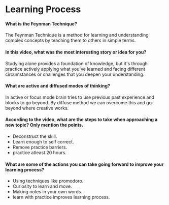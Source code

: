 # Learning Process

#### What is the Feynman Technique?


The Feynman Technique is a method for learning and understanding complex concepts by teaching them to others in simple terms.


#### In this video, what was the most interesting story or idea for you?

Studying alone provides a foundation of knowledge, but it's through practice actively applying what you've learned and facing different circumstances or challenges that you deepen your understanding.

#### What are active and diffused modes of thinking?


In active or focus mode brain tries to use previous past experience and blocks to go beyond. By diffuse method we can overcome this and go beyond where creative works.

#### According to the video, what are the steps to take when approaching a new topic? Only mention the points.

* Deconstruct the skill.
* Learn enough to self correct.
* Remove practice barriers.
* practice atleast 20 hours.

#### What are some of the actions you can take going forward to improve your learning process?

* Using techniques like promodoro.
* Curiosity to learn and move.
* Making notes in your own words.
* learn with practice improves learning process.